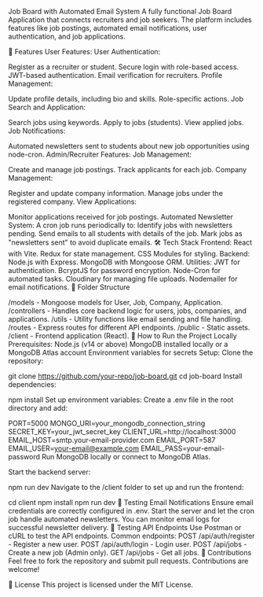 Job Board with Automated Email System
A fully functional Job Board Application that connects recruiters and job seekers. The platform includes features like job postings, automated email notifications, user authentication, and job applications.

🚀 Features
User Features:
User Authentication:

Register as a recruiter or student.
Secure login with role-based access.
JWT-based authentication.
Email verification for recruiters.
Profile Management:

Update profile details, including bio and skills.
Role-specific actions.
Job Search and Application:

Search jobs using keywords.
Apply to jobs (students).
View applied jobs.
Job Notifications:

Automated newsletters sent to students about new job opportunities using node-cron.
Admin/Recruiter Features:
Job Management:

Create and manage job postings.
Track applicants for each job.
Company Management:

Register and update company information.
Manage jobs under the registered company.
View Applications:

Monitor applications received for job postings.
Automated Newsletter System:
A cron job runs periodically to:
Identify jobs with newsletters pending.
Send emails to all students with details of the job.
Mark jobs as "newsletters sent" to avoid duplicate emails.
🛠️ Tech Stack
Frontend:
React with Vite.
Redux for state management.
CSS Modules for styling.
Backend:
Node.js with Express.
MongoDB with Mongoose ORM.
Utilities:
JWT for authentication.
BcryptJS for password encryption.
Node-Cron for automated tasks.
Cloudinary for managing file uploads.
Nodemailer for email notifications.
📂 Folder Structure

/models        - Mongoose models for User, Job, Company, Application.
/controllers   - Handles core backend logic for users, jobs, companies, and applications.
/utils         - Utility functions like email sending and file handling.
/routes        - Express routes for different API endpoints.
/public        - Static assets.
/client        - Frontend application (React).
🚀 How to Run the Project Locally
Prerequisites:
Node.js (v14 or above)
MongoDB installed locally or a MongoDB Atlas account
Environment variables for secrets
Setup:
Clone the repository:


git clone https://github.com/your-repo/job-board.git
cd job-board
Install dependencies:


npm install
Set up environment variables: Create a .env file in the root directory and add:


PORT=5000
MONGO_URI=your_mongodb_connection_string
SECRET_KEY=your_jwt_secret_key
CLIENT_URL=http://localhost:3000
EMAIL_HOST=smtp.your-email-provider.com
EMAIL_PORT=587
EMAIL_USER=your-email@example.com
EMAIL_PASS=your-email-password
Run MongoDB locally or connect to MongoDB Atlas.

Start the backend server:


npm run dev
Navigate to the /client folder to set up and run the frontend:


cd client
npm install
npm run dev
📧 Testing Email Notifications
Ensure email credentials are correctly configured in .env.
Start the server and let the cron job handle automated newsletters.
You can monitor email logs for successful newsletter delivery.
🧪 Testing API Endpoints
Use Postman or cURL to test the API endpoints.
Common endpoints:
POST /api/auth/register - Register a new user.
POST /api/auth/login - Login user.
POST /api/jobs - Create a new job (Admin only).
GET /api/jobs - Get all jobs.
🤝 Contributions
Feel free to fork the repository and submit pull requests. Contributions are welcome!

📄 License
This project is licensed under the MIT License.

